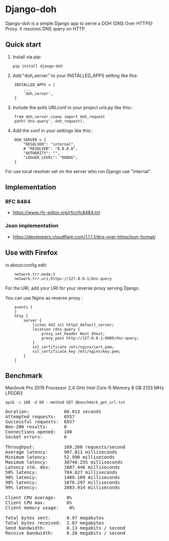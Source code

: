 # Django-doh

Django-doh is a simple Django app to serve a DOH (DNS Over HTTPS) Proxy. It resolves DNS query on HTTP.

## Quick start

1. Install via pip:

    `pip install django-doh`

2. Add "doh_server" to your INSTALLED_APPS setting like this:
```
    INSTALLED_APPS = [
        ...
        'doh_server',
    ]
```

3. Include the polls URLconf in your project urls.py like this::
```
    from doh_server.views import doh_request
    path('dns-query', doh_request),
```

4. Add the conf in your settings like this::
```
    DOH_SERVER = {
        "RESOLVER": "internal",
        # "RESOLVER": "8.8.8.8",
        "AUTHORITY": "",
        "LOGGER_LEVEL": "DEBUG",
    }
```
For use local resolver set on the server who run Django use "internal".

## Implementation

### RFC 8484

* https://www.rfc-editor.org/rfc/rfc8484.txt

### Json implementation

* https://developers.cloudflare.com/1.1.1.1/dns-over-https/json-format/


## Use with Firefox

in about:config edit:
```
    network.trr.mode;3
    network.trr.uri;https://127.0.0.1/dns-query
```

For the URI, add your URI for your reverse proxy serving Django.

You can use Nginx as reverse proxy :
```
    events {
    }
    http {
        server {
            listen 443 ssl http2 default_server;
            location /dns-query {
                proxy_set_header Host $host;
                proxy_pass http://127.0.0.1:8000/dns-query;
            }
            ssl_certificate /etc/nginx/cert.pem;
            ssl_certificate_key /etc/nginx/key.pem;
        }
    }
```


## Benchmark

Macbook Pro 2019
Processor 2,4 GHz Intel Core i5
Memory 8 GB 2133 MHz LPDDR3

`apib -c 100 -d 60 --method GET @benchmark_get_url.txt`
<pre>
Duration:             60.013 seconds
Attempted requests:   6557
Successful requests:  6557
Non-200 results:      0
Connections opened:   100
Socket errors:        0

Throughput:           109.260 requests/second
Average latency:      907.811 milliseconds
Minimum latency:      52.990 milliseconds
Maximum latency:      30740.255 milliseconds
Latency std. dev:     1007.446 milliseconds
50% latency:          784.627 milliseconds
90% latency:          1409.109 milliseconds
98% latency:          1870.297 milliseconds
99% latency:          2083.914 milliseconds

Client CPU average:    0%
Client CPU max:        0%
Client memory usage:    0%

Total bytes sent:      0.97 megabytes
Total bytes received:  2.07 megabytes
Send bandwidth:        0.13 megabits / second
Receive bandwidth:     0.28 megabits / second
</pre>
